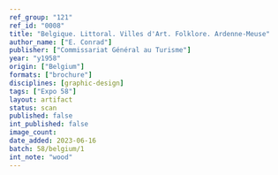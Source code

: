 ```yaml
---
ref_group: "121"
ref_id: "0008"
title: "Belgique. Littoral. Villes d'Art. Folklore. Ardenne-Meuse"
author_name: ["E. Conrad"]
publisher: ["Commissariat Général au Turisme"]
year: "y1958"
origin: ["Belgium"]
formats: ["brochure"]
disciplines: [graphic-design]
tags: ["Expo 58"]
layout: artifact
status: scan
published: false
int_published: false
image_count:
date_added: 2023-06-16
batch: 58/belgium/1
int_note: "wood"
---
```

